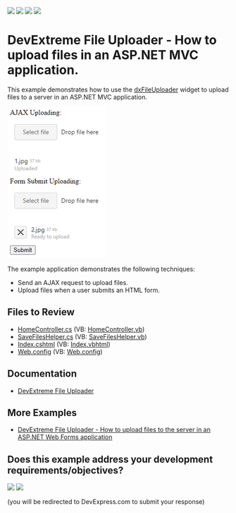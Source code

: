 <!-- default badges list -->
![](https://img.shields.io/endpoint?url=https://codecentral.devexpress.com/api/v1/VersionRange/128584324/24.2.1%2B)
[![](https://img.shields.io/badge/Open_in_DevExpress_Support_Center-FF7200?style=flat-square&logo=DevExpress&logoColor=white)](https://supportcenter.devexpress.com/ticket/details/T365089)
[![](https://img.shields.io/badge/📖_How_to_use_DevExpress_Examples-e9f6fc?style=flat-square)](https://docs.devexpress.com/GeneralInformation/403183)
[![](https://img.shields.io/badge/💬_Leave_Feedback-feecdd?style=flat-square)](#does-this-example-address-your-development-requirementsobjectives)
<!-- default badges end -->
<!-- default file list -->
# DevExtreme File Uploader - How to upload files in an ASP.NET MVC application.

This example demonstrates how to use the [dxFileUploader](https://js.devexpress.com/Documentation/ApiReference/UI_Components/dxFileUploader/) widget to upload files to a server in an ASP.NET MVC application. 

![](dxfileuploader.png)

The example application demonstrates the following techniques:

- Send an AJAX request to upload files.
- Upload files when a user submits an HTML form.

## Files to Review

- [HomeController.cs](./CS/Upload/Controllers/HomeController.cs) (VB: [HomeController.vb](./VB/Upload/Controllers/HomeController.vb))
- [SaveFilesHelper.cs](./CS/Upload/Helpers/SaveFilesHelper.cs) (VB: [SaveFilesHelper.vb](./VB/Upload/Helpers/SaveFilesHelper.vb))
- [Index.cshtml](./CS/Upload/Views/Home/Index.cshtml) (VB: [Index.vbhtml](./VB/Upload/Views/Home/Index.vbhtml))
- [Web.config](./CS/Upload/Web.config) (VB: [Web.config](./VB/Upload/Web.config))

## Documentation

- [DevExtreme File Uploader](https://js.devexpress.com/Documentation/ApiReference/UI_Components/dxFileUploader/)

## More Examples

- [DevExtreme File Uploader - How to upload files to the server in an ASP.NET Web Forms application](https://www.devexpress.com/Support/Center/p/T365088)
<!-- feedback -->
## Does this example address your development requirements/objectives?

[<img src="https://www.devexpress.com/support/examples/i/yes-button.svg"/>](https://www.devexpress.com/support/examples/survey.xml?utm_source=github&utm_campaign=dxfileuploader-upload-files-in-aspnet-mvc-application&~~~was_helpful=yes) [<img src="https://www.devexpress.com/support/examples/i/no-button.svg"/>](https://www.devexpress.com/support/examples/survey.xml?utm_source=github&utm_campaign=dxfileuploader-upload-files-in-aspnet-mvc-application&~~~was_helpful=no)

(you will be redirected to DevExpress.com to submit your response)
<!-- feedback end -->
